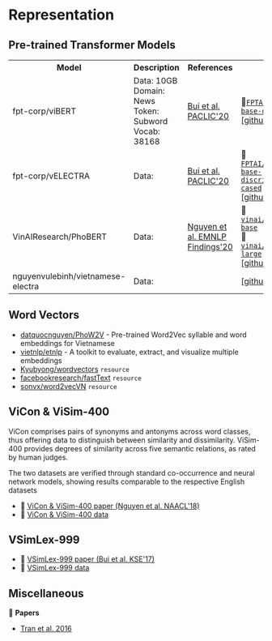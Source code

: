 # Representation

## Pre-trained Transformer Models

<table>
  <tr>
    <th>Model</td>
    <th>Description</th>
    <th>References</td>
    <th>Link</td>
  </tr>
  <tr>
    <td>fpt-corp/viBERT</td>
    <td>
      Data: 10GB <br/>
      Domain: News <br/>
      Token: Subword <br/>
      Vocab: 38168
    </td>
    <td><a href="https://arxiv.org/pdf/2006.15994.pdf">Bui et al. PACLIC'20</a></td>
    <td>
      🤗<a href="https://huggingface.co/FPTAI/vibert-base-cased"><code>FPTAI/vibert-base-cased</code></a><br/>
      <a href="https://github.com/fpt-corp/viBERT">[github]</a>
    </td>
  </tr>
  <tr>
    <td>fpt-corp/vELECTRA</td>
    <td>Data: </td>
    <td><a href="https://arxiv.org/pdf/2006.15994.pdf">Bui et al. PACLIC'20</a></td>
    <td>
      🤗<a href="https://huggingface.co/FPTAI/velectra-base-discriminator-cased"><code>FPTAI/velectra-base-discriminator-cased</code></a><br/>
      <a href="https://github.com/fpt-corp/viBERT">[github]</a>
    </td>
  </tr>
  <tr>
    <td>VinAIResearch/PhoBERT</td>
    <td>Data: </td>
    <td><a href="https://arxiv.org/pdf/2003.00744.pdf">Nguyen et al. EMNLP Findings'20</a></td>
    <td>
      🤗<a href="https://huggingface.co/vinai/phobert-base"><code>vinai/phobert-base</code></a><br/>
      🤗<a href="https://huggingface.co/vinai/phobert-large"><code>vinai/phobert-large</code></a><br/>
      <a href="https://github.com/VinAIResearch/PhoBERT">[github]</a>
    </td>
  </tr>
  <tr>
    <td>nguyenvulebinh/vietnamese-electra</td>
    <td>Data: </td>
    <td></td>
    <td>
      <a href="https://github.com/nguyenvulebinh/vietnamese-electra">[github]</a>
    </td>
  </tr>
</table>

## Word Vectors

* [datquocnguyen/PhoW2V](https://github.com/datquocnguyen/PhoW2V) - Pre-trained Word2Vec syllable and word embeddings for Vietnamese
* [vietnlp/etnlp](https://github.com/vietnlp/etnlp) - A toolkit to evaluate, extract, and visualize multiple embeddings
* [Kyubyong/wordvectors](https://github.com/Kyubyong/wordvectors) `resource`
* [facebookresearch/fastText](https://github.com/facebookresearch/fastText) `resource`
* [sonvx/word2vecVN](https://github.com/sonvx/word2vecVN) `resource`

## ViCon & ViSim-400

ViCon comprises pairs of synonyms and antonyms across word classes, thus offering data to distinguish between similarity and dissimilarity. ViSim-400 provides degrees of similarity across five semantic relations, as rated by human judges.

The two datasets are verified through standard co-occurrence and neural network models, showing results comparable to the respective English datasets

* :scroll: [ViCon & ViSim-400 paper (Nguyen et al. NAACL'18)](https://arxiv.org/pdf/1804.05388.pdf)
* :file_folder: [ViCon & ViSim-400 data](http://www.ims.uni-stuttgart.de/forschung/ressourcen/experiment-daten/vnese_sem_datasets.html)

## VSimLex-999

* :scroll: [VSimLex-999 paper (Bui et al. KSE'17)](https://drive.google.com/file/d/1wU09HMcrgGZhniS7pU3WGuVb1NOUTbAW/view?usp=sharing)
* :file_folder: [VSimLex-999 data](https://github.com/BuiVanTan2017/VSimLex-999)

## Miscellaneous

:scroll: **Papers**

* [Tran et al. 2016](https://www.slideshare.net/microlife/a-vietnamese-language-model-based-on-recurrent-neural-network-66865054)
